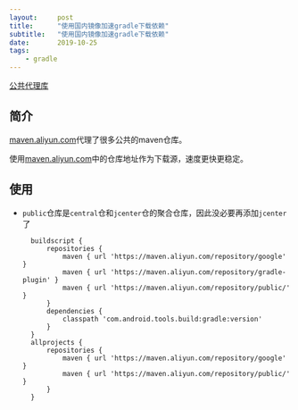 ```yaml
---
layout:     post
title:      "使用国内镜像加速gradle下载依赖"
subtitle:   "使用国内镜像加速gradle下载依赖"
date:       2019-10-25
tags:
    - gradle
---
```


[公共代理库](https://help.aliyun.com/document_detail/102512.html?spm=a2c40.aliyun_maven_repo.0.0.36183054ixVFam)

## 简介

[maven.aliyun.com](https://maven.aliyun.com)代理了很多公共的maven仓库。

使用[maven.aliyun.com](https://maven.aliyun.com)中的仓库地址作为下载源，速度更快更稳定。

## 使用

* `public`仓库是`central`仓和`jcenter`仓的聚合仓库，因此没必要再添加`jcenter`了
    
    
        buildscript {
            repositories {
                maven { url 'https://maven.aliyun.com/repository/google' }
                maven { url 'https://maven.aliyun.com/repository/gradle-plugin' }
                maven { url 'https://maven.aliyun.com/repository/public/' }
            }
            dependencies {
                classpath 'com.android.tools.build:gradle:version'
            }
        }
        allprojects {
            repositories {
                maven { url 'https://maven.aliyun.com/repository/google' }
                maven { url 'https://maven.aliyun.com/repository/public/' }
            }
        }



